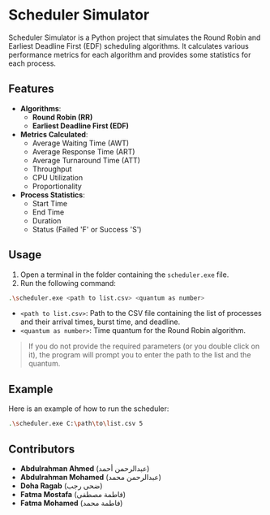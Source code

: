 
# Scheduler Simulator

Scheduler Simulator is a Python project that simulates the Round Robin and Earliest Deadline First (EDF) scheduling algorithms. It calculates various performance metrics for each algorithm and provides some statistics for each process.

## Features

- **Algorithms**:
  - **Round Robin (RR)**
  - **Earliest Deadline First (EDF)**
- **Metrics Calculated**:
  - Average Waiting Time (AWT)
  - Average Response Time (ART)
  - Average Turnaround Time (ATT)
  - Throughput
  - CPU Utilization
  - Proportionality
- **Process Statistics**:
  - Start Time
  - End Time
  - Duration
  - Status (Failed 'F' or Success 'S')

## Usage

1. Open a terminal in the folder containing the `scheduler.exe` file.
2. Run the following command:

```sh
.\scheduler.exe <path to list.csv> <quantum as number>
```

- `<path to list.csv>`: Path to the CSV file containing the list of processes and their arrival times, burst time, and deadline.
- `<quantum as number>`: Time quantum for the Round Robin algorithm.

>If you do not provide the required parameters (or you double click on it), the program will prompt you to enter the path to the list and the quantum.

## Example

Here is an example of how to run the scheduler:

```sh
.\scheduler.exe C:\path\to\list.csv 5
```

## Contributors

- **Abdulrahman Ahmed** (عبدالرحمن أحمد)
- **Abdulrahman Mohamed** (عبدالرحمن محمد)
- **Doha Ragab** (ضحى رجب)
- **Fatma Mostafa** (فاطمة مصطفى)
- **Fatma Mohamed** (فاطمة محمد)

